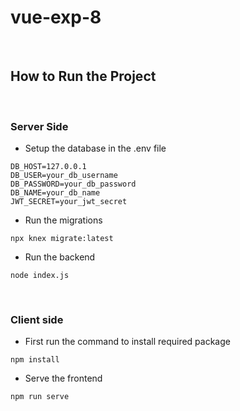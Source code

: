 # vue-exp-8

<br>

## How to Run the Project

<br>

### Server Side
- Setup the database in the .env file
```
DB_HOST=127.0.0.1
DB_USER=your_db_username
DB_PASSWORD=your_db_password
DB_NAME=your_db_name
JWT_SECRET=your_jwt_secret
```

- Run the migrations
```
npx knex migrate:latest
```

- Run the backend
```
node index.js
```

<br>

### Client side

- First run the command to install required package
```
npm install
```

- Serve the frontend
```
npm run serve
```